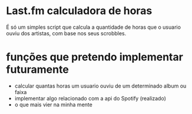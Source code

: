 # Last.fm calculadora de horas
É só um simples script que calcula a quantidade de horas que o usuario ouviu dos artistas, com base nos seus scrobbles.

# funções que pretendo implementar futuramente
- calcular quantas horas um usuario ouviu de um determinado album ou faixa
- implementar algo relacionado com a api do Spotify (realizado)
- o que mais vier na minha mente
